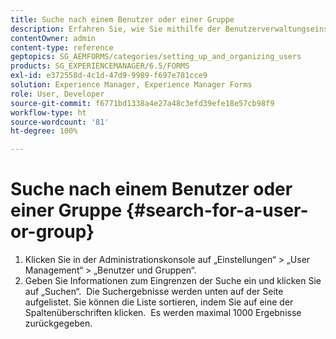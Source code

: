 ```yaml
---
title: Suche nach einem Benutzer oder einer Gruppe
description: Erfahren Sie, wie Sie mithilfe der Benutzerverwaltungseinstellungen in der Administrationskonsole nach Benutzerinnen bzw. Benutzer oder einer Gruppe suchen.
contentOwner: admin
content-type: reference
geptopics: SG_AEMFORMS/categories/setting_up_and_organizing_users
products: SG_EXPERIENCEMANAGER/6.5/FORMS
exl-id: e372558d-4c1d-47d9-9989-f697e781cce9
solution: Experience Manager, Experience Manager Forms
role: User, Developer
source-git-commit: f6771bd1338a4e27a48c3efd39efe18e57cb98f9
workflow-type: ht
source-wordcount: '81'
ht-degree: 100%

---
```


# Suche nach einem Benutzer oder einer Gruppe {#search-for-a-user-or-group}

1. Klicken Sie in der Administrationskonsole auf „Einstellungen“ > „User Management“ > „Benutzer und Gruppen“.
1. Geben Sie Informationen zum Eingrenzen der Suche ein und klicken Sie auf „Suchen“.  Die Suchergebnisse werden unten auf der Seite aufgelistet. Sie können die Liste sortieren, indem Sie auf eine der Spaltenüberschriften klicken.  Es werden maximal 1000 Ergebnisse zurückgegeben.
